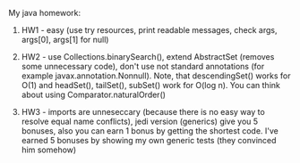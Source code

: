 My java homework:

1) HW1 - easy (use try resources, print readable messages, check args, args[0], args[1] for null)

2) HW2 - use Collections.binarySearch(), extend AbstractSet (removes some unnecessary code), don't use not standard annotations (for example javax.annotation.Nonnull).
Note, that descendingSet() works for O(1) and headSet(), tailSet(), subSet() work for O(log n).
You can think about using Comparator.naturalOrder()

3) HW3 - imports are unneseccary (because there is no easy way to resolve equal name conflicts), jedi version (generics) give you 5 bonuses,
also you can earn 1 bonus by getting the shortest code.
I've earned 5 bonuses by showing my own generic tests (they convinced him somehow)